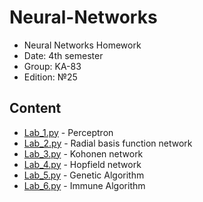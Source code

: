 # Neural-Networks
* Neural Networks Homework
* Date: 4th semester
* Group: KA-83
* Edition: №25

## Content
* [Lab_1.py](Lab_1.py) - Perceptron
* [Lab_2.py](Lab_2.py) - Radial basis function network
* [Lab_3.py](Lab_3.py) - Kohonen network
* [Lab_4.py](Lab_4.py) - Hopfield network
* [Lab_5.py](Lab_5.py) - Genetic Algorithm
* [Lab_6.py](Lab_6.py) - Immune Algorithm
